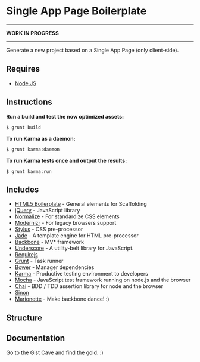 # Single App Page Boilerplate

---

**WORK IN PROGRESS**

---


Generate a new project based on a Single App Page (only client-side).

## Requires

- [Node.JS](http://nodejs.org/)


## Instructions

**Run a build and test the now optimized assets:**

    $ grunt build

**To run Karma as a daemon:**

    $ grunt karma:daemon

**To run Karma tests once and output the results:**

    $ grunt karma:run


## Includes

- [HTML5 Boilerplate](https://github.com/h5bp/html5-boilerplate) - General elements for Scaffolding
- [jQuery](http://jquery.com/) - JavaScript library
- [Normalize](http://necolas.github.io/normalize.css/) - For standardize CSS elements
- [Modernizr](http://modernizr.com/) - For legacy browsers support
- [Stylus](http://learnboost.github.io/stylus/) - CSS pre-processor
- [Jade](http://jade-lang.com/) - A template engine for HTML pre-processor
- [Backbone](http://backbonejs.org/) - MV* framework
- [Underscore](http://underscorejs.org/) - A utility-belt library for JavaScript.
- [Requirejs]()
- [Grunt](http://gruntjs.com/) - Task runner
- [Bower](http://bower.io/) - Manager dependencies
- [Karma](http://karma-runner.github.io/0.12/index.html) - Productive testing environment to developers
- [Mocha](http://visionmedia.github.io/mocha/) - JavaScript test framework running on node.js and the browser
- [Chai](http://chaijs.com/) - BDD / TDD assertion library for node and the browser
- [Sinon]()
- [Marionette]() - Make backbone dance! :)


## Structure


## Documentation

Go to the Gist Cave and find the gold. :)
